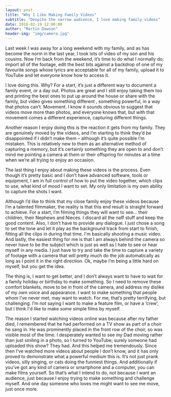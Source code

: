 ```yaml
---
layout: post
title: "Why I Like Making Family Videos"
subtitle: "Despite the narrow audience, I love making family videos"
date: 2016-02-19 12:00:00
author: "Martin Dawson"
header-img: "img/camera.jpg"
---
```

Last week I was away for a long weekend with my family, and as has become the norm in the last year, I took lots of video of my son and his cousins. Now I’m back from the weekend, it’s time to do what I normally do; import all of the footage, edit the best bits against a backdrop of one of my favourite songs whose lyrics are acceptable for all of my family, upload it to YouTube and let everyone know how to access it.

I love doing this. Why? For a start, it’s just a different way to document a family event, or a day out. Photos are great and I still enjoy taking them too and printing the best ones to put up around the house or share with the family, but video gives something different , something powerful, in a way that photos can’t. Movement. I know it sounds obvious to suggest that videos move more than photos, and everyone knows that, but with that movement comes a different experience, capturing different things.

Another reason I enjoy doing this is the reaction it gets from my family. They are genuinely moved by the videos, and I’m starting to think they’d be disappointed if I didn’t make them – although it’s quite possible I’m mistaken. This is relatively new to them as an alternative method of capturing a memory, but it’s certainly something they are open to and don’t mind me pointing a camera at them or their offspring for minutes at a time when we’re all trying to enjoy an occasion.

The last thing I enjoy about making these videos is the process. Even though it’s pretty basic and I don’t have advanced software, tools or equipment, I am in full control of how to put the video together, which clips to use, what kind of mood I want to set. My only limitation is my own ability to capture the shots I want.

Although I’d like to think that my close family enjoy these videos because I’m a talented filmmaker, the reality is that this end result is straight forward to achieve. For a start, I’m filming things they will want to see… their children, their Nephews and Nieces. I discard all the naff stuff and keep the good content. Also, I don’t have to provide any dialogue. I just chose a song to set the tone and let it play as the background track from start to finish, fitting all the clips in during that time. I'm basically shooting a music video. And lastly, the easiest thing for me is that I am always behind the camera so never have to be the subject which is just as well as I hate to see or hear myself in any media. I just have to try and take the time to capture a variety of footage with a camera that will pretty much do the job automatically as long as I point it in the right direction. Ok, maybe I’m being a little hard on myself, but you get the idea.

The thing is, I want to get better, and I don’t always want to have to wait for a family holiday or birthday to make something. So I need to remove these comfort blankets, move to be in front of the camera, and address my dislike of my own voice and appearance. I want to make something that people whom I’ve never met, may want to watch. For me, that’s pretty terrifying, but challenging. I’m not saying I want to make a feature film, or have a ‘crew’, but I think I'd like to make some simple films by myself.

The reason I started watching videos online was because after my father died, I remembered that he had performed on a TV show as part of a choir he sang in. He was prominently placed in the front row of the choir, so was visible most of the time. I desperately wanted to see my Dad moving rather than just smiling in a photo, so I turned to YouTube; surely someone had uploaded this show? They had. And this helped me tremendously. Since then I’ve watched more videos about people I don’t know, and it has only proved to demonstrate what a powerful medium this is. It’s not just prank videos, silly singing, or cats doing the funniest things. And additionally if you’ve got any kind of camera or smartphone and a computer, you can make films yourself. So that’s what I intend to do, not because I want an audience, just because I enjoy trying to make something and challenge myself. And one day someone who loves me might want to see me move, just once more.
